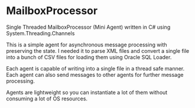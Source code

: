 # MailboxProcessor
Single Threaded MailboxProcessor (Mini Agent) written in C# using System.Threading.Channels


This is a simple agent for asynchronous message processing with preserving the state.
I needed it to parse XML files and convert a single file into a bunch of CSV files
for loading them using Oracle SQL Loader.

Each agent is capable of writing into a single file in a thread safe manner.
Each agent can also send messages to other agents for further message processing.

Agents are lightweight so you can instantiate a lot of them without consuming a lot of OS resources.

